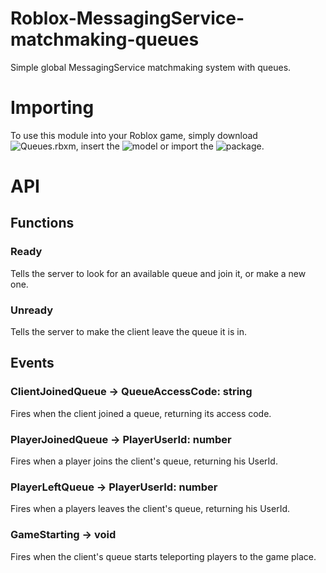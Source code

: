 # Roblox-MessagingService-matchmaking-queues
Simple global MessagingService matchmaking system with queues.

# Importing
To use this module into your Roblox game, simply download ![Queues.rbxm](/relative/path/to/Queues.rbxm?raw=true "Queues.rbxm"), insert the ![model](https://create.roblox.com/marketplace/asset/15528670427) or import the 
![package](https://create.roblox.com/marketplace/asset/15528694525). 

# API

## Functions

### Ready
Tells the server to look for an available queue and join it, or make a new one.

### Unready
Tells the server to make the client leave the queue it is in.

## Events

### ClientJoinedQueue -> QueueAccessCode: string
Fires when the client joined a queue, returning its access code.

### PlayerJoinedQueue -> PlayerUserId: number
Fires when a player joins the client's queue, returning his UserId.

### PlayerLeftQueue -> PlayerUserId: number
Fires when a players leaves the client's queue, returning his UserId.

### GameStarting -> void
Fires when the client's queue starts teleporting players to the game place.
